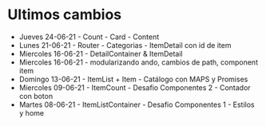 # Ultimos cambios
- Jueves 24-06-21 - Count - Card - Content 
- Lunes 21-06-21 - Router - Categorias - ItemDetail con id de item
- Miercoles 16-06-21 - DetailContainer & ItemDetail
- Miercoles 16-06-21 - modularizando ando, cambios de path, component item 
- Domingo 13-06-21 - ItemList + Item - Catálogo con MAPS y Promises
- Miercoles 09-06-21 - ItemCount - Desafio Componentes 2 - Contador con boton
- Martes 08-06-21 - ItemListContainer - Desafio Componentes 1 - Estilos y home
